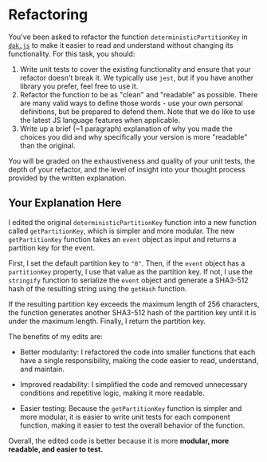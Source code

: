 # Refactoring

You've been asked to refactor the function `deterministicPartitionKey` in [`dpk.js`](dpk.js) to make it easier to read and understand without changing its functionality. For this task, you should:

1. Write unit tests to cover the existing functionality and ensure that your refactor doesn't break it. We typically use `jest`, but if you have another library you prefer, feel free to use it.
2. Refactor the function to be as "clean" and "readable" as possible. There are many valid ways to define those words - use your own personal definitions, but be prepared to defend them. Note that we do like to use the latest JS language features when applicable.
3. Write up a brief (~1 paragraph) explanation of why you made the choices you did and why specifically your version is more "readable" than the original.

You will be graded on the exhaustiveness and quality of your unit tests, the depth of your refactor, and the level of insight into your thought process provided by the written explanation.

## Your Explanation Here

I edited the original `deterministicPartitionKey` function into a new function called `getPartitionKey`, which is simpler and more modular. The new `getPartitionKey` function takes an `event` object as input and returns a partition key for the event.

First, I set the default partition key to `"0"`. Then, if the `event` object has a `partitionKey` property, I use that value as the partition key. If not, I use the `stringify` function to serialize the `event` object and generate a SHA3-512 hash of the resulting string using the `getHash` function.

If the resulting partition key exceeds the maximum length of 256 characters, the function generates another SHA3-512 hash of the partition key until it is under the maximum length. Finally, I return the partition key.

The benefits of my edits are:

-   Better modularity: I refactored the code into smaller functions that each have a single responsibility, making the code easier to read, understand, and maintain.
    
-   Improved readability: I simplified the code and removed unnecessary conditions and repetitive logic, making it more readable.
    
-   Easier testing: Because the `getPartitionKey` function is simpler and more modular, it is easier to write unit tests for each component function, making it easier to test the overall behavior of the function.
    

Overall, the edited code is better because it is more **modular, more readable, and easier to test.**
